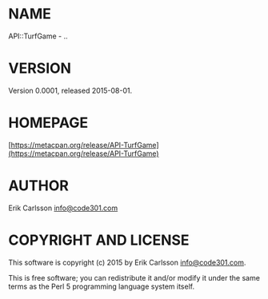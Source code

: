 # NAME

API::TurfGame - ..

# VERSION

Version 0.0001, released 2015-08-01.

# HOMEPAGE

[https://metacpan.org/release/API-TurfGame](https://metacpan.org/release/API-TurfGame)

# AUTHOR

Erik Carlsson <info@code301.com>

# COPYRIGHT AND LICENSE

This software is copyright (c) 2015 by Erik Carlsson <info@code301.com>.

This is free software; you can redistribute it and/or modify it under
the same terms as the Perl 5 programming language system itself.
